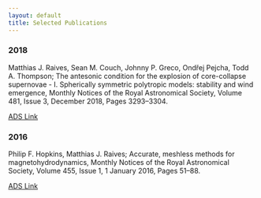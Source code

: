 ```yaml
---
layout: default
title: Selected Publications
---
```

### 2018

Matthias J. Raives, Sean M. Couch, Johnny P. Greco, Ondřej Pejcha, Todd A. Thompson; The antesonic condition for the explosion of core-collapse supernovae - I. Spherically symmetric polytropic models: stability and wind emergence, Monthly Notices of the Royal Astronomical Society, Volume 481, Issue 3, December 2018, Pages 3293–3304.

[ADS Link](https://ui.adsabs.harvard.edu//#abs/2018MNRAS.481.3293R/abstract)

### 2016

Philip F. Hopkins, Matthias J. Raives; Accurate, meshless methods for magnetohydrodynamics, Monthly Notices of the Royal Astronomical Society, Volume 455, Issue 1, 1 January 2016, Pages 51–88.

[ADS Link](https://ui.adsabs.harvard.edu//#abs/2016MNRAS.455...51H/abstract)
